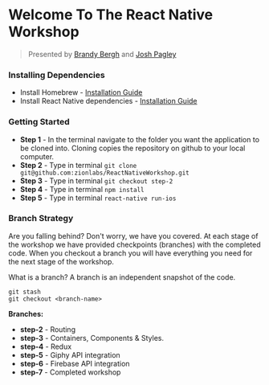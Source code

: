 # Welcome To The React Native Workshop 
> Presented by [Brandy Bergh](https://twitter.com/msbrandymorgan) and [Josh Pagley](https://twitter.com/jdpagley)

### Installing Dependencies 

* Install Homebrew - [Installation Guide](http://brew.sh/)
* Install React Native dependencies - [Installation Guide](https://facebook.github.io/react-native/releases/next/docs/getting-started.html)

### Getting Started

 * **Step 1** - In the terminal navigate to the folder you want the application to be cloned into. Cloning copies the repository on github to your local computer.
 * **Step 2** - Type in terminal `git clone git@github.com:zionlabs/ReactNativeWorkshop.git`
 * **Step 3** - Type in terminal `git checkout step-2`
 * **Step 4** - Type in terminal `npm install`
 * **Step 5** - Type in terminal `react-native run-ios`

### Branch Strategy

Are you falling behind? Don't worry, we have you covered. At each stage of the workshop we have provided checkpoints (branches) with the completed code. When you checkout a branch you will have everything you need for the next stage of the workshop.

What is a branch? A branch is an independent snapshot of the code.

```
git stash
git checkout <branch-name>
```

**Branches:**

* **step-2** - Routing
* **step-3** - Containers, Components & Styles.
* **step-4** - Redux
* **step-5** - Giphy API integration 
* **step-6** - Firebase API integration
* **step-7** - Completed workshop
